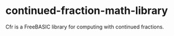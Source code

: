 # continued-fraction-math-library
Cfr is a FreeBASIC library for computing with continued fractions.
